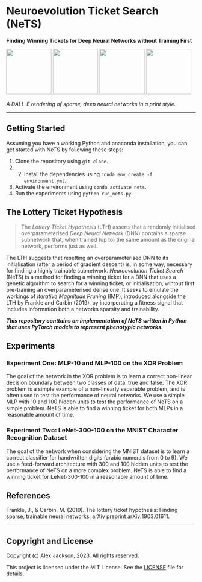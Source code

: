 # Neuroevolution Ticket Search (NeTS)

**Finding Winning Tickets for Deep Neural Networks without Training First**

<p>
    <a href="https://github.com/alexjackson1/nets">
    <div>
        <p>
        <img src="images/DALL·E 2023-02-12 02.29.07.png" alt=""  height="120">
        <img src="images/DALL·E 2023-02-12 02.29.20.png" alt=""  height="120">
        <img src="images/DALL·E 2023-02-12 02.29.25.png" alt=""  height="120">
        <img src="images/DALL·E 2023-02-12 02.29.32.png" alt="" height="120">
        </p>
    </div>
    </a>
</p>
    
*A DALL-E rendering of sparse, deep neural networks in a print style.*

***

## Getting Started

Assuming you have a working Python and anaconda installation, you can get started with NeTS by following these steps:

1. Clone the repository using `git clone`.
2. 2. Install the dependencies using `conda env create -f environment.yml`.
3. Activate the environment using `conda activate nets`.
4. Run the experiments using `python run_nets.py`.

## The Lottery Ticket Hypothesis

> The _Lottery Ticket Hypothesis_ (LTH) asserts that a randomly initialised overparameterised *Deep Neural Network* (DNN) contains a sparse subnetwork that, when trained (up to) the same amount as the original network, performs just as well.

The LTH suggests that resetting an overparameterised DNN to its initialisation (after a period of gradient descent) is, in some way, necessary for finding a highly trainable subnetwork.
*Neuroevolution Ticket Search* (NeTS) is a method for finding a winning ticket for a DNN that uses a genetic algorithm to search for a winning ticket, or initialisation, wihtout first pre-training an overparameterised dense one.
It seeks to emulate the workings of *Iterative Magnitude Pruning* (IMP), introduced alongside the LTH by Frankle and Carbin (2019), by incorporating a fitness signal that includes information both a networks sparsity and trainability.

***This repository conttains an implementation of NeTS written in Python that uses PyTorch models to represent phenotypic networks.***


## Experiments

### Experiment One: MLP-10 and MLP-100 on the XOR Problem

The goal of the network in the XOR problem is to learn a correct non-linear decision boundary between two classes of data: true and false.
The XOR problem is a simple example of a non-linearly separable problem, and is often used to test the performance of neural networks.
We use a simple MLP with 10 and 100 hidden units to test the performance of NeTS on a simple problem.
NeTS is able to find a winning ticket for both MLPs in a reasonable amount of time.

### Experiment Two: LeNet-300-100 on the MNIST Character Recognition Dataset

The goal of the network when considering the MNIST dataset is to learn a correct classifier for handwritten digits (arabic numerals from 0 to 9).
We use a feed-forward architecture with 300 and 100 hidden units to test the performance of NeTS on a more complex problem.
NeTS is able to find a winning ticket for LeNet-300-100 in a reasonable amount of time.



## References
Frankle, J., & Carbin, M. (2019). The lottery ticket hypothesis: Finding sparse, trainable neural networks. arXiv preprint arXiv:1903.01611.

***

## Copyright and License

Copyright (c) Alex Jackson, 2023. All rights reserved.

This project is licensed under the MIT License. See the [LICENSE](LICENSE) file for details.
